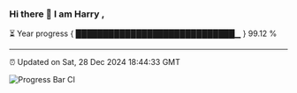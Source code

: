 ### Hi there 👋 I am Harry , 

⏳ Year progress { █████████████████████████████▁ } 99.12 %

---

⏰ Updated on Sat, 28 Dec 2024 18:44:33 GMT

![Progress Bar CI](https://github.com/duykhang68/duykhang68/workflows/Progress%20Bar%20CI/badge.svg)
